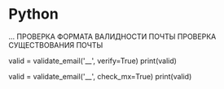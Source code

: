 # Python
...
ПРОВЕРКА ФОРМАТА ВАЛИДНОСТИ ПОЧТЫ
ПРОВЕРКА СУЩЕСТВОВАНИЯ ПОЧТЫ 


valid = validate_email('__', verify=True)
print(valid)

valid = validate_email('__', check_mx=True)
print(valid)